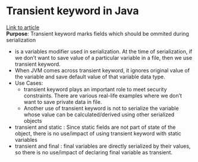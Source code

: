 # Transient keyword in Java  
[Link to article](https://www.geeksforgeeks.org/transient-keyword-java/)  
**Purpose**: Transient keyword marks fields which should be ommited during serialization  
* is a variables modifier used in serialization. At the time of serialization, if we don’t want to save value of a particular variable in a file, then we use transient keyword.
* When JVM comes across transient keyword, it ignores original value of the variable and save default value of that variable data type.
* Use Cases:
	* transient keyword plays an important role to meet security constraints. There are various real-life examples where we don’t want to save private data in file.
	* Another use of transient keyword is not to serialize the variable whose value can be calculated/derived using other serialized objects
* transient and static : Since static fields are not part of state of the object, there is no use/impact of using transient keyword with static variables
* transient and final : final variables are directly serialized by their values, so there is no use/impact of declaring final variable as transient.